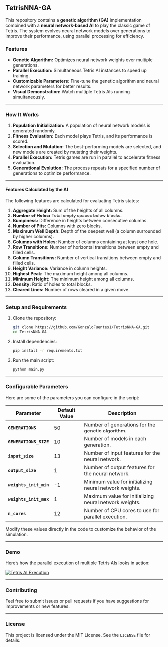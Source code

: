## TetrisNNA-GA

This repository contains a **genetic algorithm (GA)** implementation combined with a **neural network-based AI** to play the classic game of Tetris. The system evolves neural network models over generations to improve their performance, using parallel processing for efficiency.

### Features
- **Genetic Algorithm:** Optimizes neural network weights over multiple generations.
- **Parallel Execution:** Simultaneous Tetris AI instances to speed up training.
- **Customizable Parameters:** Fine-tune the genetic algorithm and neural network parameters for better results.
- **Visual Demonstration:** Watch multiple Tetris AIs running simultaneously.

---

### How It Works
1. **Population Initialization:** A population of neural network models is generated randomly.
2. **Fitness Evaluation:** Each model plays Tetris, and its performance is scored.
3. **Selection and Mutation:** The best-performing models are selected, and new models are created by mutating their weights.
4. **Parallel Execution:** Tetris games are run in parallel to accelerate fitness evaluation.
5. **Generational Evolution:** The process repeats for a specified number of generations to optimize performance.

---
#### Features Calculated by the AI
The following features are calculated for evaluating Tetris states:
1. **Aggregate Height:** Sum of the heights of all columns.
2. **Number of Holes:** Total empty spaces below blocks.
3. **Bumpiness:** Difference in heights between consecutive columns.
4. **Number of Pits:** Columns with zero blocks.
5. **Maximum Well Depth:** Depth of the deepest well (a column surrounded by higher columns).
6. **Columns with Holes:** Number of columns containing at least one hole.
7. **Row Transitions:** Number of horizontal transitions between empty and filled cells.
8. **Column Transitions:** Number of vertical transitions between empty and filled cells.
9. **Height Variance:** Variance in column heights.
10. **Highest Peak:** The maximum height among all columns.
11. **Minimum Height:** The minimum height among all columns.
12. **Density:** Ratio of holes to total blocks.
13. **Cleared Lines:** Number of rows cleared in a given move.
---

### Setup and Requirements
1. Clone the repository:
   ```bash
   git clone https://github.com/GonzaloFuentes1/TetrisNNA-GA.git
   cd TetrisNNA-GA
   ```

2. Install dependencies:
   ```bash
   pip install -r requirements.txt
   ```

3. Run the main script:
   ```bash
   python main.py
   ```

---

### Configurable Parameters
Here are some of the parameters you can configure in the script:

| Parameter                  | Default Value | Description                                                                 |
|----------------------------|---------------|-----------------------------------------------------------------------------|
| **`GENERATIONS`**          | 50            | Number of generations for the genetic algorithm.                           |
| **`GENERATIONS_SIZE`**     | 10            | Number of models in each generation.                                       |
| **`input_size`**           | 13            | Number of input features for the neural network.                           |
| **`output_size`**          | 1             | Number of output features for the neural network.                          |
| **`weights_init_min`**     | -1            | Minimum value for initializing neural network weights.                     |
| **`weights_init_max`**     | 1             | Maximum value for initializing neural network weights.                     |
| **`n_cores`**              | 12            | Number of CPU cores to use for parallel execution.                         |

Modify these values directly in the code to customize the behavior of the simulation.

---

### Demo
Here’s how the parallel execution of multiple Tetris AIs looks in action:

[![Tetris AI Execution](https://img.youtube.com/vi/VIDEO_ID/0.jpg)](https://youtu.be/io2GUmA6d0o)


---

### Contributing
Feel free to submit issues or pull requests if you have suggestions for improvements or new features.

---

### License
This project is licensed under the MIT License. See the `LICENSE` file for details.
